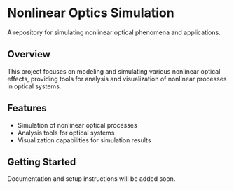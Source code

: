 # Nonlinear Optics Simulation

A repository for simulating nonlinear optical phenomena and applications.

## Overview
This project focuses on modeling and simulating various nonlinear optical effects, providing tools for analysis and visualization of nonlinear processes in optical systems.

## Features
- Simulation of nonlinear optical processes
- Analysis tools for optical systems
- Visualization capabilities for simulation results

## Getting Started
Documentation and setup instructions will be added soon.
